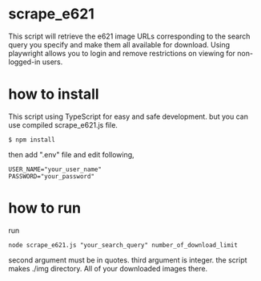 # scrape_e621

This script will retrieve the e621 image URLs corresponding to the search query you specify and make them all available for download. Using playwright allows you to login and remove restrictions on viewing for non-logged-in users.

# how to install

This script using TypeScript for easy and safe development. but you can use compiled scrape_e621.js file.

```
$ npm install
```
then add ".env" file and edit following,

```
USER_NAME="your_user_name"
PASSWORD="your_password"
```

# how to run
run

```
node scrape_e621.js "your_search_query" number_of_download_limit
```

second argument must be in quotes. third argument is integer.
the script makes ./img directory. All of your downloaded images there.
